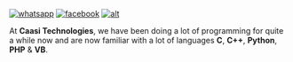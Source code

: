 [![whatsapp](https://img.shields.io/badge/Whatsapp-zw?style=for-the-badge&logo=whatsApp&logoColor=white)](//wa.me/+263783243738")
[![facebook](https://img.shields.io/badge/Facebook-blue?style=for-the-badge&logo=facebook&logoColor=white)](//twitter.com/caasi_zw")
[![alt](https://img.shields.io/badge/Instagram-yellow?style=for-the-badge&logo=twitter&logoColor=white)](//instagram.com/caasi.co.zw")

At **Caasi Technologies**, we have been doing a lot of programming for quite a while now and are now familiar with a lot of languages **C**, **C++**, **Python**, **PHP** & **VB**.
